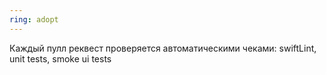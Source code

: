 ```yaml
---
ring: adopt
---
```

Каждый пулл реквест проверяется автоматическими чеками: swiftLint, unit tests, smoke ui tests